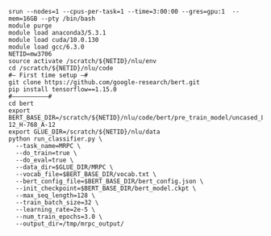     srun --nodes=1 --cpus-per-task=1 --time=3:00:00 --gres=gpu:1  --mem=16GB --pty /bin/bash
    module purge
    module load anaconda3/5.3.1
    module load cuda/10.0.130
    module load gcc/6.3.0
    NETID=mw3706
    source activate /scratch/${NETID}/nlu/env
    cd /scratch/${NETID}/nlu/code
    #— First time setup —#
    git clone https://github.com/google-research/bert.git
    pip install tensorflow==1.15.0
    #——————————#
    cd bert
    export BERT_BASE_DIR=/scratch/${NETID}/nlu/code/bert/pre_train_model/uncased_L-12_H-768_A-12
    export GLUE_DIR=/scratch/${NETID}/nlu/data
    python run_classifier.py \
      --task_name=MRPC \
      --do_train=true \
      --do_eval=true \
      --data_dir=$GLUE_DIR/MRPC \
      --vocab_file=$BERT_BASE_DIR/vocab.txt \
      --bert_config_file=$BERT_BASE_DIR/bert_config.json \
      --init_checkpoint=$BERT_BASE_DIR/bert_model.ckpt \
      --max_seq_length=128 \
      --train_batch_size=32 \
      --learning_rate=2e-5 \
      --num_train_epochs=3.0 \
      --output_dir=/tmp/mrpc_output/
